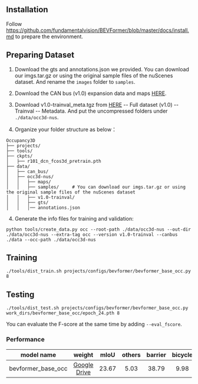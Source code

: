 ## Installation
Follow https://github.com/fundamentalvision/BEVFormer/blob/master/docs/install.md to prepare the environment.

## Preparing Dataset
1. Download the gts and annotations.json we provided. You can download our imgs.tar.gz or using the original sample files of the nuScenes dataset.
And rename the `images` folder to `samples`.

2. Download the CAN bus (v1.0) expansion data and maps [HERE](https://www.nuscenes.org/download).

3. Download v1.0-trainval_meta.tgz from [HERE](https://www.nuscenes.org/download) -- Full dataset (v1.0) -- Trainval -- Metadata. 
And put the uncompressed folders under `./data/occ3d-nus`.

4. Organize your folder structure as below：
```
Occupancy3D
├── projects/
├── tools/
├── ckpts/
│   ├── r101_dcn_fcos3d_pretrain.pth
├── data/
│   ├── can_bus/
│   ├── occ3d-nus/
│   │   ├── maps/
│   │   ├── samples/     # You can download our imgs.tar.gz or using the original sample files of the nuScenes dataset
│   │   ├── v1.0-trainval/
│   │   ├── gts/
│   │   │── annotations.json
```


4. Generate the info files for training and validation:
```
python tools/create_data.py occ --root-path ./data/occ3d-nus --out-dir ./data/occ3d-nus --extra-tag occ --version v1.0-trainval --canbus ./data --occ-path ./data/occ3d-nus
``` 

## Training
```
./tools/dist_train.sh projects/configs/bevformer/bevformer_base_occ.py 8
```

## Testing
```
./tools/dist_test.sh projects/configs/bevformer/bevformer_base_occ.py work_dirs/bevformer_base_occ/epoch_24.pth 8
```
You can evaluate the F-score at the same time by adding `--eval_fscore`.


### Performance

model name|weight| mIoU | others | barrier | bicycle | bus | car | construction_vehicle | motorcycle | pedestrian | traffic_cone | trailer |  truck | driveable_surface | other_flat | sidewalk | terrain | manmade | vegetation | 
----|:----------:| :--: | :--: | :--: | :--: | :--: | :--: | :--: | :--: | :--: | :--: | :--: | :--: | :--: | :--: | :----------------------: | :---: | :------: | :------: |
bevformer_base_occ|[Google Drive](https://drive.google.com/file/d/1NyoiosafAmne1qiABeNOPXR-P-y0i7_I/view?usp=share_link)| 23.67 | 5.03 | 38.79 | 9.98 | 34.41 | 41.09 | 13.24 | 16.50 | 18.15 | 17.83 | 18.66 | 27.7 | 48.95 | 27.73 | 29.08 | 25.38 | 15.41 | 14.46 | 



